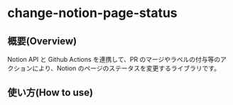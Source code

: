 # change-notion-page-status

## 概要(Overview)

Notion API と Github Actions を連携して、PR のマージやラベルの付与等のアクションにより、Notion のページのステータスを変更するライブラリです。

## 使い方(How to use)
